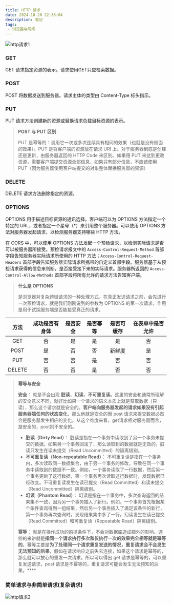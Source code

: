 ```yaml
---
title: HTTP 请求
date: 2024-10-20 22:38:04
description: 笔记
tags:
 - 浏览器与网络
---
```


![http请求1](https://jonny-wei.github.io/blog/images/javascript/http%E8%AF%B7%E6%B1%82%E6%96%B9%E6%B3%951.png)

### GET

GET 请求指定资源的表示。请求使用GET只应检索数据。

### POST

POST 将数据发送到服务器。请求主体的类型由 Content-Type 标头指示。

### PUT

PUT 请求方法创建新的资源或替换请求负载目标资源的表示。

> **POST 与 PUT 区别**
>
> PUT 是幂等的：调用它一次或多次连续具有相同的效果（也就是没有侧面的效果）。PUT 是将客户端的资源放在请求 URI 上。对于服务器到底是创建还是更新，由服务器返回的 HTTP Code 来区别。如果用 PUT 来达到更改资源，需要客户端提交资源全部信息，如果只有部分信息，不应该使用 PUT（因为服务器使用客户端提交的对象整体替换服务器的资源）

### DELETE

DELETE 请求方法删除指定的资源。

### OPTIONS

OPTIONS 用于描述目标资源的通讯选择。客户端可以为 OPTIONS 方法指定一个特定的 URL，或者指定一个星号（*）来引用整个服务器。可以使用 OPTIONS 方法对服务器发起请求，以检测服务器支持哪些 HTTP 方法。

在 CORS 中，可以使用 OPTIONS 方法发起一个预检请求，以检测实际请求是否可以被服务器所接受。预检请求报文中的 `Access-Control-Request-Method` 首部字段告知服务器实际请求所使用的 HTTP 方法；`Access-Control-Request-Headers` 首部字段告知服务器实际请求所携带的自定义首部字段。服务器基于从预检请求获得的信息来判断，是否接受接下来的实际请求。服务器所返回的 `Access-Control-Allow-Methods` 首部字段将所有允许的请求方法告知客户端。

> **什么是 OPTIONS**
>
> 是浏览器对复杂跨域请求的一种处理方式，在真正发送请求之前，会先进行一次预检请求，就是我们刚刚说到的参数为 OPTIONS 的第一次请求，作用是用于试探服务端是否能接受真正的请求。

|  方法  | 成功是否有身体 | 是否安全 | 是否幂等 | 是否可缓存 | 在表单中是否允许 |
| :----: | :------------: | :------: | :------: | :--------: | :--------------: |
|  GET   |       否       |    是    |    是    |     是     |        否        |
|  POST  |       是       |    否    |    否    |   新鲜度   |        是        |
|  PUT   |       否       |    否    |    是    |     否     |        否        |
| DELETE |       否       |    否    |    是    |     否     |        否        |

> **幂等与安全**
>
> **安全**： 就是不会出现 **脏读**，**幻读**，**不可重复读**。这里的安全和通常所理解的安全意义不同，就好比如果一个请求的语义本质上就是获取数据（只读），那么这个请求就是安全的。**客户端向服务器发起的请求如果没有引起服务器端任何的状态变化**，那么他就是安全的而 post 请求来提交数据必然会是服务器发生相应的变化。从这个维度来看，get请求相对服务器而言，是安全的，post则不安全的。
>
> - **脏读（Dirty Read）**： 脏读是指在一个事务中读取到了另一个事务未提交的数据。如果另一个事务回滚了，那么读取到的数据就是无效的。脏读只发生在读未提交（Read Uncommitted）的隔离级别。
> - **不可重复读（Non-repeatable Read）**： 不可重复读是指在一个事务内，多次读取同一数据集合，由于另一个事务的修改，导致在同一个事务中读取到的数据不一致。例如，一个事务读取了一行数据，然后另一个事务更新了这行数据，第一个事务再次读取这行数据时，发现数据已经改变。不可重复读发生在读已提交（Read Committed）和读未提交（Read Uncommitted）隔离级别。
> - **幻读（Phantom Read）**： 幻读是指在一个事务中，多次查询返回的结果集不一致，因为另一个事务插入了新行。例如，一个事务首先根据某个条件查询得到一组结果，然后另一个事务插入了满足该条件的新行，第一个事务再次查询时，发现结果集中多了一行。幻读发生在读已提交（Read Committed）和可重复读（Repeatable Read）隔离级别。
>
> **幂等**： 就是在操作成功的前提条件下，不会对数据库造成额外的影响。通俗的来讲就是**指同一个请求执行多次和仅执行一次的效果完全相等就是幂等的**。幂等主要是**为了处理同一个请求重复发送的情况，重复请求会不会发生无法预知的后果**，假如在请求响应之前失去连接，如果这个请求是幂等的，那么就可以放心的重发一次请求。所以可以得出 get 请求是幂等的，可以重复发送请求，post 请求是不幂等的，重复请求可能会发生无法预知的后果。****

### 简单请求与非简单请求(复杂请求)

![http请求2](https://jonny-wei.github.io/blog/images/javascript/http%E8%AF%B7%E6%B1%82%E6%96%B9%E6%B3%952.png)

